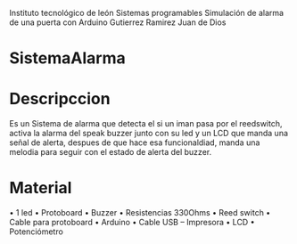 Instituto tecnológico de león
Sistemas programables
Simulación de alarma de una puerta con Arduino
Gutierrez Ramirez Juan de Dios

# SistemaAlarma

# Descripccion 
Es un Sistema de alarma que detecta el si un iman pasa por el reedswitch, activa la alarma del speak buzzer junto con su led y un LCD que manda una señal de alerta, despues de que hace esa funcionaldiad, manda una melodia para seguir con el estado de alerta del buzzer.

# Material 
•	1 led
•	Protoboard
•	Buzzer
•	Resistencias 330Ohms
•	Reed switch
•	Cable para protoboard
•	Arduino 
•	Cable USB – Impresora
•	LCD
•	Potenciómetro 
